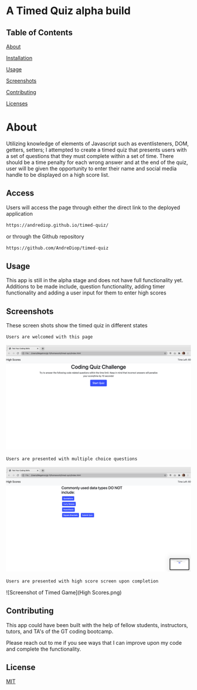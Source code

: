 # A Timed Quiz alpha build

## Table of Contents

[About](https://github.com/AndreDiop/timed-quiz/blob/main/README.md#About)

[Installation](https://github.com/AndreDiop/timed-quiz/blob/main/README.md#Access)

[Usage](https://github.com/AndreDiop/timed-quiz/blob/main/README.md#Usage)

[Screenshots](https://github.com/AndreDiop/timed-quiz/blob/main/README.md#Screenshots)

[Contributing](https://github.com/AndreDiop/timed-quiz/blob/main/README.md#Contributing)

[Licenses](https://github.com/AndreDiop/timed-quiz/blob/main/README.md#Licenses)

# About

Utilizing knowledge of elements of Javascript such as eventlisteners, DOM, getters, setters; I attempted to create a timed quiz that presents users with a set of questions that they must complete within a set of time. There should be a time penalty for each wrong answer and at the end of the quiz, user will be given the opportunity to enter their name and social media handle to be displayed on a high score list.

## Access

Users will access the page through either the direct link to the deployed application

```bash
https://andrediop.github.io/timed-quiz/
```

or through the Github repository

```bash
https://github.com/AndreDiop/timed-quiz
```

## Usage
This app is still in the alpha stage and does not have full functionality yet. Additions to be made include, question functionality, adding timer functionality and adding a user input for them to enter high scores


## Screenshots

These screen shots show the timed quiz in different states

```bash
Users are welcomed with this page
```

![Screenshot of Timed Game](Welcome.png)

```bash
Users are presented with multiple choice questions

```
![Screenshot of Timed Game](Questions.png)

```bash
Users are presented with high score screen upon completion

```

![Screenshot of Timed Game](High Scores.png)

## Contributing

This app could have been built with the help of fellow students, instructors, tutors, and TA's of the GT coding bootcamp.

Please reach out to me if you see ways that I can improve upon my code and complete the functionality.


## License

[MIT](https://choosealicense.com/licenses/mit/)

